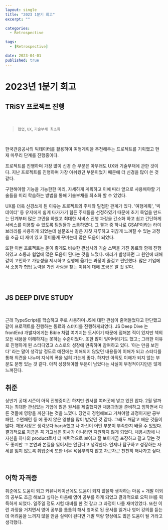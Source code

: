 ```yaml
---
layout: single
title: "2023 1분기 회고"
excerpt: ""

categories:
  - Retrospective

tags:
  - [Retrospective]

date: 2023-04-01
published: true
---
```


# 2023년 1분기 회고

## TRiSY 프로젝트 진행

<br>

> `협업`, `UX`, `기술부채 최소화`

<br>

한국관광공사의 빅데이터를 활용하여 여행계획을 추천해주는 프로젝트를 기획했고 현재 마무리 단계를 진행중이다.

프로젝트를 진행하며 가장 많이 신경 쓴 부분은 아무래도 UX와 기술부채에 관한 것이다. 지난 프로젝트를 진행하며 가장 아쉬웠던 부분이었기 때문에 더 신경을 많이 쓴 것 같다.

구현해야할 기능을 가능한한 미리, 자세하게 계획하고 이에 따라 앞으로 사용해야할 기술들을 미리 학습하는 방법을 통해 기술부채를 최소화 할 수 있었다.

UX를 더욱 신경쓰게 된 이유는 프로젝트의 주제와 밀접한 관계가 있다. '여행계획', '빅데이터' 등 유저에게 쉽게 다가가기 힘든 주제들을 선정하였기 때문에 초기 목업을 만드는 단계부터 많은 고민을 하였고 최대한 서비스 진행 과정을 간소화 하고 쉽고 간단하게 서비스를 이용할 수 있도록 팀원들과 소통하였다. 그 결과 중 하나로 GSAP이라는 라이브러리를 사용하게 되었는데 설문조사 같은 자칫 지루하고 귀찮게 느껴질 수 있는 과정을 조금 더 재미 있고 흥미롭게 꾸미는데 많은 도움이 되었다.

또한 이번 프로젝트는 운이 좋게도 비슷한 관심사와 기술 스택을 가진 동료와 함께 진행 하였고 소통과 협업에 많은 도움이 된다는 것을 느꼈다. 에러가 발생하면 그 원인에 대해 같이 고민하고 가능성을 제시하고 실행에 옮기는 과정이 즐겁고 편안했다. 많은 기업에서 소통과 협업 능력을 가진 사람을 찾는 이유에 대해 조금은 알 것 같다.

<br>
<br>

## JS DEEP DIVE STUDY

<br>

근래 TypeScript를 학습하고 주로 사용하며 JS에 대한 관심이 줄어들었다고 판단했고 같이 프로젝트를 진행하는 동료와 스터디를 진행하게되었다. JS Deep Dive 는 frontEnd 개발자에게는 Bible 처럼 여겨지는 도서이기 때문에 접해본 적이 있지만 책의 모든 내용을 이해하지는 못하는 수준이었다. 또한 많이 잊어버리기도 했고;; 그러한 이유로 진행하게 된 스터디였고 스스로의 성장에 만족하며 참여하고 있다. '아는 만큼 보인다' 라는 말이 생각날 정도로 예전에는 이해되지 않았던 내용들이 이해가 되고 스터디를 통해 의견을 나누며 지식의 폭을 넓혀 가는게 좋다. 하지만 아직도 이해가 되지 않는 부분도 분명 있는 것 같다. 아직 성장해야할 부분이 남았다는 사실이 부정적이지만은 않게 느껴진다.

## 취준

상반기 공채 시즌이 아직 진행중이긴 하지만 원서를 여러곳에 넣고 있진 않다. 2월 말까지는 최대한 관심있는 기업에 많은 원서를 제출했지만 채용과정을 준비하고 임하면서 다른 것들에 영향을 끼친다는 것을 느꼈다. 당연히 경험해보고 거쳐야할 과정이지만 공부패턴, 수면패턴 등 에 좋지 않은 영향을 많이 받았던 것 같다. 그래도 깨닫고 배운 것들이 많다. 채용시장은 생각보다 harsh했고 나 자신이 어떤 부분이 부족한지 배울 수 있었다.
결과적으로 지금은 꼭 가고싶은 회사가 아니라면 지원하지 않게 되었다. 채용시장에 나 자신을 하나의 product로서 더 매력적으로 보이고 잘 보이게끔 포장하고 갈고 닦는 것도 좋지만 그 본연과 본질을 잊어서는 안된다고 생각한다. 언제나 탐구하고 성장하는 자세를 잃지 않도록 취업준비 또한 너무 욕심부리지 않고 차근차근 천천히 해나가고 싶다.

<br>

## 어학 자격증

취준에도 도움이 되고 커뮤니케이션에도 도움이 되지 않을까 생각하는 마음 + 개발 이외의 공부도 조금 해보고 싶다는 마음에 영어 공부를 하게 되었고 결과적으로 오픽 IH를 획득하게 되었다.
일주일 정도 시험 대비를 한 것 같고 그 과정이 나름 재미있었다. 또한 이런 과정을 거치면서 영어 공부를 틈틈히 해서 영어로 된 문서를 읽거나 영어 강의를 듣는데 어려움을 느끼지 않을 만큼 실력이 된다면 개발 역량 향상에도 많은 도움이 될 거라고 생각했다.
